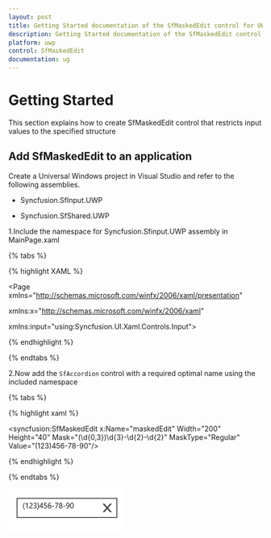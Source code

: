 ```yaml
---
layout: post
title: Getting Started documentation of the SfMaskedEdit control for UWP
description: Getting Started documentation of the SfMaskedEdit control for UWP
platform: uwp
control: SfMaskedEdit
documentation: ug
---
```


# Getting Started

This section explains how to create SfMaskedEdit control that restricts input values to the specified structure

## Add SfMaskedEdit to an application

Create a Universal Windows project in Visual Studio and refer to the following assemblies.

* Syncfusion.SfInput.UWP

* Syncfusion.SfShared.UWP

1.Include the namespace for Syncfusion.Sfinput.UWP assembly in MainPage.xaml
  
{% tabs %}

{% highlight XAML %}
 
<Page xmlns="http://schemas.microsoft.com/winfx/2006/xaml/presentation"

xmlns:x="http://schemas.microsoft.com/winfx/2006/xaml"

xmlns:input="using:Syncfusion.UI.Xaml.Controls.Input">

{% endhighlight %}

{% endtabs %}

 2.Now add the `SfAccordion` control with a required optimal name using the included namespace

{% tabs %}

{% highlight xaml %}
	
 <syncfusion:SfMaskedEdit x:Name="maskedEdit"  Width="200" Height="40" Mask="(\d{0,3})\d{3}-\d{2}-\d{2}" MaskType="Regular" Value="(123)456-78-90"/>

{% endhighlight %}

{% endtabs %}

   ![](gettingstarted_images/gettingstarted_img1.png)
   
  
   






